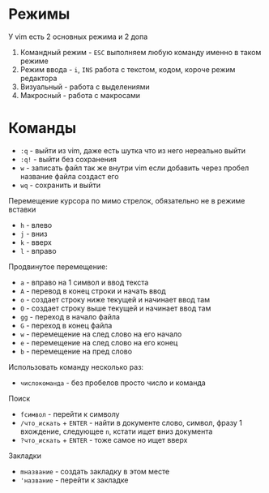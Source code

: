 # Режимы
У vim есть 2 основных режима и 2 допа
1. Командный режим - `ESC` выполняем любую команду именно в таком режиме
2. Режим ввода - `i`, `INS` работа с текстом, кодом, короче режим редактора
3. Визуальный - работа с выделениями
4. Макросный - работа с макросами

# Команды
- `:q` - выйти из vim, даже есть шутка что из него нереально выйти
- `:q!` - выйти без сохранения
- `w` - записать файл так же внутри vim если добавить через пробел название файла создаст его
- `wq` - сохранить и выйти

Перемещение курсора по мимо стрелок, обязательно не в режиме вставки
- `h` - влево
- `j` - вниз
- `k` - вверх
- `l` - вправо

Продвинутое перемещение:
- `a` - вправо на 1 символ и ввод текста
- `A` - перевод в конец строки и начать ввод
- `o` - создает строку ниже текущей и начинает ввод там
- `O` - создает строку выше текущей и начинает ввод там
- `gg` - переход в начало файла
- `G` - переход в конец файла
- `w` - перемещение на след слово на его начало
- `e` - перемещение на след слово на его конец 
- `b` - перемещение на пред слово

Использовать команду несколько раз:
- `числокоманда` - без пробелов просто число и команда

Поиск
- `fсимвол` - перейти к символу
- `/что_искать` + `ENTER` - найти в документе слово, символ, фразу 1 вхождение, следующее `n`, кстати ищет вниз документа
- `?что_искать` + `ENTER` - тоже самое но ищет вверх

Закладки
- `mназвание` - создать закладку в этом месте
- `'название` - перейти к закладке
